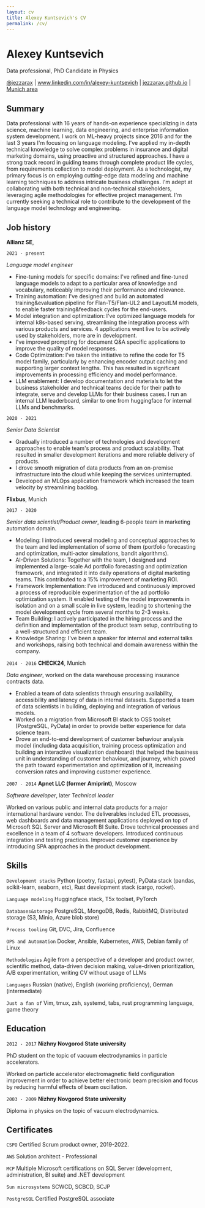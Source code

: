 ```yaml
---
layout: cv
title: Alexey Kuntsevich's CV
permalink: /cv/
---
```


# Alexey Kuntsevich
Data professional, PhD Candidate in Physics

<div id="webaddress">
<a href="https://twitter.com/jezzarax">@jezzarax</a>
| <a href="https://www.linkedin.com/in/alexey-kuntsevich">www.linkedin.com/in/alexey-kuntsevich</a>
| <a href="/blog/">jezzarax.github.io</a>
| <a href="https://goo.gl/maps/jxpZWvSq8uHwnLBC7">Munich area</a>
</div>


## Summary

Data professional with 16 years of hands-on experience specializing in data science, machine learning, data engineering, and enterprise information system development. I work on ML-heavy projects since 2016 and for the last 3 years I'm focusing on language modeling. I've applied my in-depth technical knowledge to solve complex problems in insurance and digital marketing domains, using proactive and structured approaches. I have a strong track record in guiding teams through complete product life cycles, from requirements collection to model deployment. As a technologist, my primary focus is on employing cutting-edge data modeling and machine learning techniques to address intricate business challenges. I'm adept at collaborating with both technical and non-technical stakeholders, leveraging agile methodologies for effective project management. I'm currently seeking a technical role to contribute to the development of the language model technology and engineering.


## Job history

__Allianz SE__, 

`2021 - present`

*Language model engineer*

* Fine-tuning models for specific domains: I've refined and fine-tuned language models to adapt to a particular area of knowledge and vocabulary, noticeably improving their performance and relevance.
* Training automation: I've designed and build an automated training&evaluation pipeline for Flan-T5/Flan-UL2 and LayoutLM models, to enable faster training&feedback cycles for the end-users.
* Model integration and optimization: I've optimized language models for internal k8s-based serving, streamlining the integration process with various products and services. 4 applications went live to be actively used by stakeholders, more are in development.
* I've improved prompting for document Q&A specific applications to improve the quality of model responses.
* Code Optimization: I've taken the initiative to refine the code for T5 model family, particularly by enhancing encoder output caching and supporting larger context lengths. This has resulted in significant improvements in processing efficiency and model performance.
* LLM enablement: I develop documentation and materials to let the business stakeholder and technical teams decide for their path to integrate, serve and develop LLMs for their business cases. I run an internal LLM leaderboard, similar to one from huggingface for internal LLMs and benchmarks.

`2020 - 2021`

*Senior Data Scientist*

* Gradually introduced a number of technologies and development approaches to enable team's process and product scalability. That resulted in smaller development iterations and more reliable delivery of products.
* I drove smooth migration of data products from an on-premise infrastructure into the cloud while keeping the services uninterrupted.
* Developed an MLOps application framework which increased the team velocity by streamlining backlog.


__Flixbus__, Munich

`2017 - 2020`

*Senior data scientist/Product owner*, leading 6-people team in marketing automation domain.

* Modeling: I introduced several modeling and conceptual approaches to the team and led implementation of some of them (portfolio forecasting and optimization, multi-actor simulations, bandit algorithms).
* AI-Driven Solutions: Together with the team, I designed and implemented a large-scale Ad portfolio forecasting and optimization framework, and integrated it into daily operations of digital marketing teams. This contributed to a 15% improvement of marketing ROI.
* Framework Implementation: I've introduced and continuously improved a process of reproducible experimentation of the ad portfolio optimization system. It enabled testing of the model improvements in isolation and on a small scale in live system, leading to shortening the model development cycle from several months to 2-3 weeks.
* Team Building: I actively participated in the hiring process and the definition and implementation of the product team setup, contributing to a well-structured and efficient team.
* Knowledge Sharing: I've been a speaker for internal and external talks and workshops, raising both technical and domain awareness within the company.

`2014 - 2016`
__CHECK24__, Munich

*Data engineer*, worked on the data warehouse processing insurance contracts data.

* Enabled a team of data scientists through ensuring availability, accessibility and latency of data in internal datasets. Supported a team of data scientists in building, deploying and integration of various models.
* Worked on a migration from Microsoft BI stack to OSS toolset (PostgreSQL, PyData) in order to provide better experience for data science team.
* Drove an end-to-end development of customer behaviour analysis model (including data acquisition, training process optimization and building an interactive visualization dashboard) that helped the business unit in understanding of customer behaviour, and journey, which paved the path toward experimentation and optimization of it, increasing conversion rates and improving customer experience.


`2007 - 2014`
__Apnet LLC (former Amiprint)__, Moscow

*Software developer*, later *Technical leader*

Worked on various public and internal data products for a major international hardware vendor. The deliverables included ETL processes, web dashboards and data management applications deployed on top of Microsoft SQL Server and Microsoft BI Suite. Drove technical processes and excellence in a team of 4 software developers. Introduced continuous integration and testing practices. Improved customer experience by introducing SPA approaches in the product development.


## Skills

`Development stacks` Python (poetry, fastapi, pytest), PyData stack (pandas, scikit-learn, seaborn, etc), Rust development stack (cargo, rocket).

`Language modeling` Huggingface stack, T5x toolset, PyTorch

`Databases&storage` PostgreSQL, MongoDB, Redis, RabbitMQ, Distributed storage (S3, Minio, Azure blob store)

`Process tooling` Git, DVC, Jira, Confluence

`OPS and Automation` Docker, Ansible, Kubernetes, AWS, Debian family of Linux

`Methodologies` Agile from a perspective of a developer and product owner, scientific method, data-driven decision making, value-driven prioritization, A/B experimentation, writing CV without usage of LLMs

`Languages` Russian (native), English (working proficiency), German (intermediate)

`Just a fan of` Vim, tmux, zsh, systemd, tabs, rust programming language, game theory

## Education

`2012 - 2017`
__Nizhny Novgorod State university__

PhD student on the topic of vacuum electrodynamics in particle accelerators.

Worked on particle accelerator electromagnetic field configuration improvement in order to achieve better electronic beam precision and focus by reducing harmful effects of beam oscillation.

`2003 - 2009`
__Nizhny Novgorod State university__

Diploma in physics on the topic of vacuum electrodynamics.


## Certificates

`CSPO` Certified Scrum product owner, 2019-2022.

`AWS` Solution architect - Professional

`MCP` Multiple Microsoft certifications on SQL Server (development, administration, BI suite) and .NET development

`Sun microsystems` SCWCD, SCBCD, SCJP

`PostgreSQL` Certified PostgreSQL associate


<!-- ### Footer

Last updated: June 2023 -->



